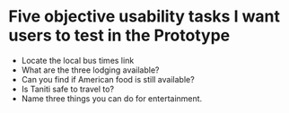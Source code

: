 # Five objective usability tasks I want users to test in the Prototype

* Locate the local bus times link
* What are the three lodging available?
* Can you find if American food is still available?
* Is Taniti safe to travel to?
* Name three things you can do for entertainment.
